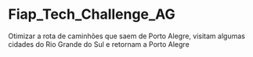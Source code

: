 # Fiap_Tech_Challenge_AG
 Otimizar a rota de caminhões que saem de Porto Alegre, visitam algumas cidades do Rio Grande do Sul e retornam a Porto Alegre
